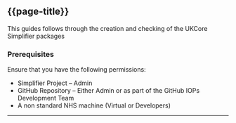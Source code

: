 ## {{page-title}}

This guides follows through the creation and checking of the UKCore Simplifier packages

### Prerequisites
Ensure that you have the following permissions:
- Simplifier Project – Admin
- GitHub Repository – Either Admin or as part of the GitHub IOPs Development Team
- A non standard NHS machine (Virtual or Developers)

<hr class="thickline">